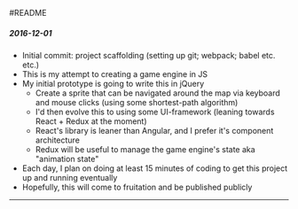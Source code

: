 #README


##### 2016-12-01
- Initial commit: project scaffolding (setting up git; webpack; babel etc. etc.)
- This is my attempt to creating a game engine in JS
- My initial prototype is going to write this in jQuery
  - Create a sprite that can be navigated around the map via keyboard and mouse clicks (using some shortest-path algorithm)
  - I'd then evolve this to using some UI-framework (leaning towards React + Redux at the moment)
  - React's library is leaner than Angular, and I prefer it's component architecture
  - Redux will be useful to manage the game engine's state aka "animation state"
- Each day, I plan on doing at least 15 minutes of coding to get this project up and running eventually
- Hopefully, this will come to fruitation and be published publicly

---